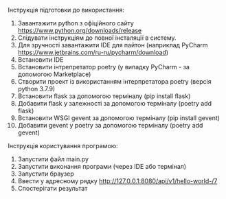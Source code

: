 Інструкція підготовки до використання:

1. Завантажити python з офіційного сайту https://www.python.org/downloads/release
2. Слідувати інструкціям до повної інсталяції в систему.
3. Для зручності завантажити IDE для пайтон (наприклад PyCharm https://www.jetbrains.com/ru-ru/pycharm/download)
4. Встановити IDE
5. Встановити інтрепретатор poetry (у випадку PyCharm - за допомогою Marketplace)
6. Створити проект із використанням інтерпретатора poetry (версія python 3.7.9)
7. Встановити flask за допомогою терміналу (pip install flask)
8. Добавити flask у залежності за допомогою терміналу (poetry add flask)
9. Встановити WSGI gevent за допомогою терміналу (pip install gevent)
10. Добавити gevent у poetry за допомогою терміналу (poetry add gevent)


Інструкція користування програмою:

1. Запустити файл main.py
2. Запустити виконання програми (через IDE або термінал)
3. Запустити браузер
4. Ввести у адресному рядку http://127.0.0.1:8080/api/v1/hello-world-/7
5. Спостерігати результат